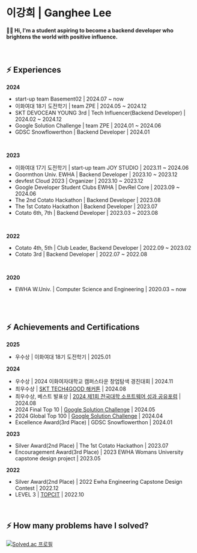 # 이강희 | Ganghee Lee
#### 🌈💭 Hi, I'm a student aspiring to become a backend developer who brightens the world with positive influence.

</br>

## ⚡ Experiences

**2024**
- start-up team Basement02 | 2024.07 ~ now
- 이화여대 18기 도전학기 | team ZPE | 2024.05 ~ 2024.12
- SKT DEVOCEAN YOUNG 3rd | Tech Influencer(Backend Developer) | 2024.02 ~ 2024.12
- Google Solution Challenge | team ZPE | 2024.01 ~ 2024.06
- GDSC Snowflowerthon | Backend Developer | 2024.01
</br>

**2023**
- 이화여대 17기 도전학기 | start-up team JOY STUDIO | 2023.11 ~ 2024.06
- Goormthon Univ. EWHA | Backend Developer | 2023.10 ~ 2023.12
- devfest Cloud 2023 | Organizer | 2023.10 ~ 2023.12
- Google Developer Student Clubs EWHA | DevRel Core | 2023.09 ~ 2024.06
- The 2nd Cotato Hackathon | Backend Developer | 2023.08
- The 1st Cotato Hackathon | Backend Developer | 2023.07
- Cotato 6th, 7th | Backend Developer | 2023.03 ~ 2023.08
</br>

**2022**
- Cotato 4th, 5th | Club Leader, Backend Developer | 2022.09 ~ 2023.02
- Cotato 3rd | Backend Developer | 2022.07 ~ 2022.08
</br>

**2020**
- EWHA W.Univ. | Computer Science and Engineering | 2020.03 ~ now

</br></br>

## ⚡ Achievements and Certifications

**2025**
- 우수상 | 이화여대 18기 도전학기 | 2025.01

**2024**
- 우수상 | 2024 이화여자대학교 캠퍼스타운 창업탐색 경진대회 | 2024.11
- 최우수상 | [SKT TECH4GOOD 해커톤](https://n.news.naver.com/article/241/0003374870?sid=105) | 2024.08
- 최우수상, 베스트 발표상 | [2024 제1회 전국대학 소프트웨어 성과 공유포럼](https://news.mt.co.kr/mtview.php?no=2024081211292780302) | 2024.08
- 2024 Final Top 10 | [Google Solution Challenge](https://developers.google.com/community/gdsc-solution-challenge/winners) | 2024.05
- 2024 Global Top 100 | [Google Solution Challenge](https://developers.google.com/community/gdsc-solution-challenge/winners) | 2024.04
- Excellence Award(3rd Place) | GDSC Snowflowerthon | 2024.01

**2023**
- Silver Award(2nd Place) | The 1st Cotato Hackathon | 2023.07
- Encouragement Award(3rd Place) | 2023 EWHA Womans University capstone design project | 2023.05

**2022**
- Silver Award(2nd Place) | 2022 Ewha Engineering Capstone Design Contest | 2022.12
- LEVEL 3 | [TOPCIT](https://www.topcit.or.kr/introduction/topcit.do) | 2022.10

</br>

##  ⚡ How many problems have I solved?
 [![Solved.ac
프로필](http://mazassumnida.wtf/api/v2/generate_badge?boj=gangjjang5)](https://solved.ac/gangjjang5)
